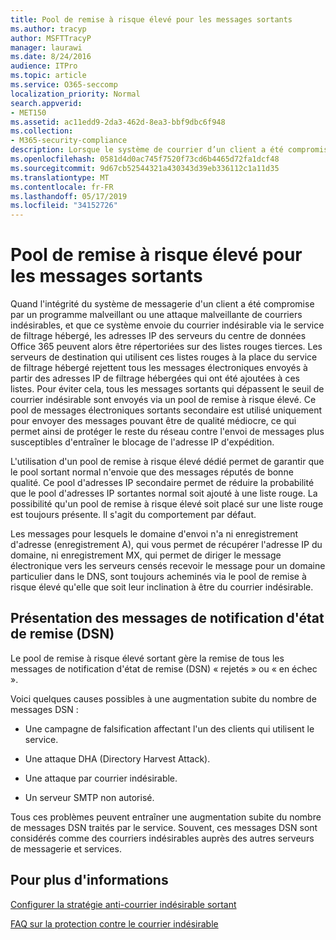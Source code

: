 ```yaml
---
title: Pool de remise à risque élevé pour les messages sortants
ms.author: tracyp
author: MSFTTracyP
manager: laurawi
ms.date: 8/24/2016
audience: ITPro
ms.topic: article
ms.service: O365-seccomp
localization_priority: Normal
search.appverid:
- MET150
ms.assetid: ac11edd9-2da3-462d-8ea3-bbf9dbc6f948
ms.collection:
- M365-security-compliance
description: Lorsque le système de courrier d’un client a été compromis par un programme malveillant ou une attaque de courrier indésirable malveillant, et qu’il envoie du courrier indésirable sortant via le service de filtrage hébergé, les adresses IP des serveurs du centre de données Office 365 sont peut-être référencées dans un bloc tiers. établit.
ms.openlocfilehash: 0581d4d0ac745f7520f73cd6b4465d72fa1dcf48
ms.sourcegitcommit: 9d67cb52544321a430343d39eb336112c1a11d35
ms.translationtype: MT
ms.contentlocale: fr-FR
ms.lasthandoff: 05/17/2019
ms.locfileid: "34152726"
---
```

# <a name="high-risk-delivery-pool-for-outbound-messages"></a>Pool de remise à risque élevé pour les messages sortants

Quand l'intégrité du système de messagerie d'un client a été compromise par un programme malveillant ou une attaque malveillante de courriers indésirables, et que ce système envoie du courrier indésirable via le service de filtrage hébergé, les adresses IP des serveurs du centre de données Office 365 peuvent alors être répertoriées sur des listes rouges tierces. Les serveurs de destination qui utilisent ces listes rouges à la place du service de filtrage hébergé rejettent tous les messages électroniques envoyés à partir des adresses IP de filtrage hébergées qui ont été ajoutées à ces listes. Pour éviter cela, tous les messages sortants qui dépassent le seuil de courrier indésirable sont envoyés via un pool de remise à risque élevé. Ce pool de messages électroniques sortants secondaire est utilisé uniquement pour envoyer des messages pouvant être de qualité médiocre, ce qui permet ainsi de protéger le reste du réseau contre l'envoi de messages plus susceptibles d'entraîner le blocage de l'adresse IP d'expédition.
  
L'utilisation d'un pool de remise à risque élevé dédié permet de garantir que le pool sortant normal n'envoie que des messages réputés de bonne qualité. Ce pool d'adresses IP secondaire permet de réduire la probabilité que le pool d'adresses IP sortantes normal soit ajouté à une liste rouge. La possibilité qu'un pool de remise à risque élevé soit placé sur une liste rouge est toujours présente. Il s'agit du comportement par défaut.
  
Les messages pour lesquels le domaine d'envoi n'a ni enregistrement d'adresse (enregistrement A), qui vous permet de récupérer l'adresse IP du domaine, ni enregistrement MX, qui permet de diriger le message électronique vers les serveurs censés recevoir le message pour un domaine particulier dans le DNS, sont toujours acheminés via le pool de remise à risque élevé qu'elle que soit leur inclination à être du courrier indésirable.
  
## <a name="understanding-delivery-status-notification-dsn-messages"></a>Présentation des messages de notification d'état de remise (DSN)

Le pool de remise à risque élevé sortant gère la remise de tous les messages de notification d'état de remise (DSN) « rejetés » ou « en échec ».
  
Voici quelques causes possibles à une augmentation subite du nombre de messages DSN :
  
- Une campagne de falsification affectant l'un des clients qui utilisent le service.
    
- Une attaque DHA (Directory Harvest Attack).
    
- Une attaque par courrier indésirable.
    
- Un serveur SMTP non autorisé.
    
Tous ces problèmes peuvent entraîner une augmentation subite du nombre de messages DSN traités par le service. Souvent, ces messages DSN sont considérés comme des courriers indésirables auprès des autres serveurs de messagerie et services.
  
## <a name="for-more-information"></a>Pour plus d'informations

[Configurer la stratégie anti-courrier indésirable sortant](configure-the-outbound-spam-policy.md)
  
[FAQ sur la protection contre le courrier indésirable](anti-spam-protection-faq.md)
  

